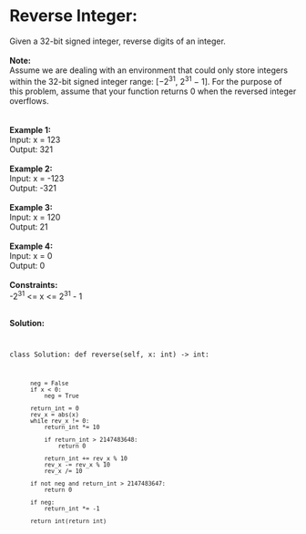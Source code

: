 <h1> Reverse Integer: </h1>
Given a 32-bit signed integer, reverse digits of an integer.
</br></br>
<b>Note:</b> </br>
Assume we are dealing with an environment that could only store integers within the 32-bit signed integer range: [−2<sup>31</sup>,  2<sup>31</sup> − 1]. For the purpose of this problem, assume that your function returns 0 when the reversed integer overflows.
</br></br></br>
<b>Example 1:</b> </br>
Input: x = 123 </br>
Output: 321
</br></br>
<b>Example 2:</b> </br>
Input: x = -123 </br>
Output: -321
</br></br>
<b>Example 3:</b> </br>
Input: x = 120 </br>
Output: 21
</br></br>
<b>Example 4:</b> </br>
Input: x = 0 </br>
Output: 0
 </br></br>
<b>Constraints:</b> </br>
-2<sup>31</sup> <= x <= 2<sup>31</sup> - 1
</br> </br>

<b>Solution: </b>
<code>

  class Solution:
      def reverse(self, x: int) -> int:

          neg = False
          if x < 0:
              neg = True

          return_int = 0
          rev_x = abs(x)
          while rev_x != 0:
              return_int *= 10

              if return_int > 2147483648:
                  return 0

              return_int += rev_x % 10
              rev_x -= rev_x % 10
              rev_x /= 10

          if not neg and return_int > 2147483647:
              return 0

          if neg:
              return_int *= -1

          return int(return_int)
        
</code>
